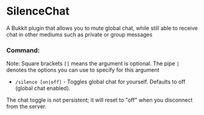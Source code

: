 # SilenceChat
A Bukkit plugin that allows you to mute global chat, while still able to receive chat in other mediums such as private or group messages

### Command:
Note: Square brackets `[]` means the argument is optional. The pipe `|` denotes the options you can use to specify for this argument
- `/silence [on|off]` - Toggles global chat for yourself. Defaults to off (global chat enabled).

The chat toggle is not persistent; it will reset to "off" when you disconnect from the server.
